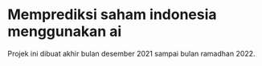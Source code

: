 # Memprediksi saham indonesia menggunakan ai

Projek ini dibuat akhir bulan desember 2021 sampai bulan ramadhan 2022.
